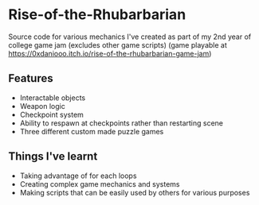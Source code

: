# Rise-of-the-Rhubarbarian
Source code for various mechanics I've created as part of my 2nd year of college game jam (excludes other game scripts) (game playable at https://0xdaniooo.itch.io/rise-of-the-rhubarbarian-game-jam)

## Features
- Interactable objects
- Weapon logic
- Checkpoint system
- Ability to respawn at checkpoints rather than restarting scene
- Three different custom made puzzle games

## Things I've learnt
- Taking advantage of for each loops
- Creating complex game mechanics and systems
- Making scripts that can be easily used by others for various purposes
